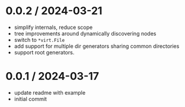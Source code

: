 # 0.0.2 / 2024-03-21

- simplify internals, reduce scope
- tree improvements around dynamically discovering nodes
- switch to `*virt.File`
- add support for multiple dir generators sharing common directories
- support root generators.

# 0.0.1 / 2024-03-17

- update readme with example
- initial commit

